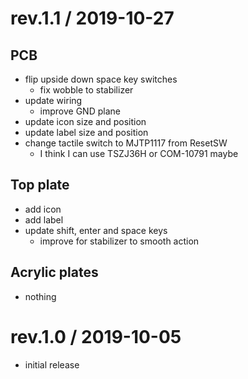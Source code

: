 # rev.1.1 / 2019-10-27

## PCB

- flip upside down space key switches
    - fix wobble to stabilizer
- update wiring
    - improve GND plane
- update icon size and position
- update label size and position
- change tactile switch to MJTP1117 from ResetSW
    - I think I can use TSZJ36H or COM-10791 maybe

## Top plate

- add icon
- add label
- update shift, enter and space keys
    - improve for stabilizer to smooth action

## Acrylic plates

- nothing

# rev.1.0 / 2019-10-05

- initial release
